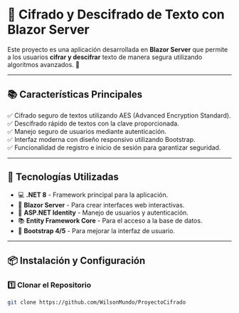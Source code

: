 # 🔐 Cifrado y Descifrado de Texto con Blazor Server

Este proyecto es una aplicación desarrollada en **Blazor Server** que permite a los usuarios **cifrar y descifrar** texto de manera segura utilizando algoritmos avanzados. 🎯

---

## 📚 **Características Principales**
✅ Cifrado seguro de textos utilizando AES (Advanced Encryption Standard).  
✅ Descifrado rápido de textos con la clave proporcionada.  
✅ Manejo seguro de usuarios mediante autenticación.  
✅ Interfaz moderna con diseño responsivo utilizando Bootstrap.  
✅ Funcionalidad de registro e inicio de sesión para garantizar seguridad.  


---

## 🚀 **Tecnologías Utilizadas**

- 💻 **.NET 8** - Framework principal para la aplicación.
- 🎨 **Blazor Server** - Para crear interfaces web interactivas.
- 🔐 **ASP.NET Identity** - Manejo de usuarios y autenticación.
- 📚 **Entity Framework Core** - Para el acceso a la base de datos.
- 🎨 **Bootstrap 4/5** - Para mejorar la interfaz de usuario.

---

## 📦 **Instalación y Configuración**

### 1️⃣ **Clonar el Repositorio**

```bash
git clone https://github.com/WilsonMundo/ProyectoCifrado

